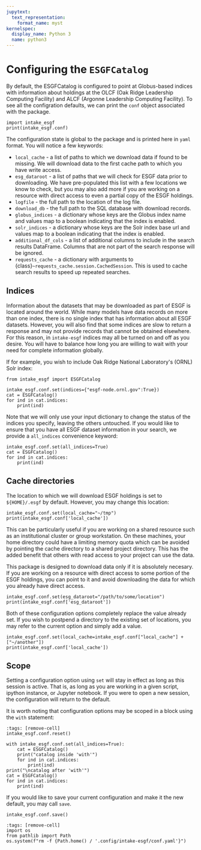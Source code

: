 ```yaml
---
jupytext:
  text_representation:
    format_name: myst
kernelspec:
  display_name: Python 3
  name: python3
---
```


# Configuring the `ESGFCatalog`

By default, the ESGFCatalog is configured to point at Globus-based indices with information about holdings at the OLCF (Oak Ridge Leadership Computing Facility) and ALCF (Argonne Leadership Computing Facility). To see all the configration defaults, we can print the `conf` object associated with the package.

```{code-cell}
import intake_esgf
print(intake_esgf.conf)
```

The configuration state is global to the package and is printed here in `yaml`
format. You will notice a few keywords:

- `local_cache` - a list of paths to which we download data if found to be missing. We will download data to the first cache path to which you have write access.
- `esg_dataroot` - a list of paths that we will check for ESGF data prior to downloading. We have pre-populated this list with a few locations we know to check, but you may also add more if you are working on a resource with direct access to even a partial copy of the ESGF holdings.
- `logfile` - the full path to the location of the log file.
- `download_db` - the full path to the SQL database with download records.
- `globus_indices` - a dictionary whose keys are the Globus index name and values map to a boolean indicating that the index is enabled.
- `solr_indices` - a dictionary whose keys are the Solr index base url and values map to a boolean indicating that the index is enabled.
- `additional_df_cols` - a list of additional columns to include in the search results DataFrame. Columns that are not part of the search response will be ignored.
- `requests_cache` - a dictionary with arguments to {class}`~requests_cache.session.CachedSession`. This is used to cache search results to speed up repeated searches.

## Indices

Information about the datasets that may be downloaded as part of ESGF is located around the world. While many models have data records on more than one index, there is no single index that has information about all ESGF datasets. However, you will also find that some indices are slow to return a response and may not provide records that cannot be obtained elsewhere. For this reason, in `intake-esgf` indices may all be turned on and off as you desire. You will have to balance how long you are willing to wait with your need for complete information globally.

If for example, you wish to include Oak Ridge National Laboratory's (ORNL) Solr index:

```{code-cell}
from intake_esgf import ESGFCatalog

intake_esgf.conf.set(indices={"esgf-node.ornl.gov":True})
cat = ESGFCatalog()
for ind in cat.indices:
    print(ind)
```

Note that we will only use your input dictionary to change the status of the indices you specify, leaving the others untouched. If you would like to ensure that you have all ESGF dataset information in your search, we provide a `all_indices` convenience keyword:

```{code-cell}
intake_esgf.conf.set(all_indices=True)
cat = ESGFCatalog()
for ind in cat.indices:
    print(ind)
```

## Cache directories

The location to which we will download ESGF holdings is set to `${HOME}/.esgf` by default. However, you may change this location:

```{code-cell}
intake_esgf.conf.set(local_cache="~/tmp")
print(intake_esgf.conf['local_cache'])
```

This can be particularly useful if you are working on a shared resource such as an institutional cluster or group workstation. On these machines, your home directory could have a limiting memory quota which can be avoided by pointing the cache directory to a shared project directory. This has the added benefit that others with read access to your project can use the data.

This package is designed to download data only if it is absolutely necesary. If you are working on a resource with direct access to some portion of the ESGF holdings, you can point to it and avoid downloading the data for which you already have direct access.

```{code-cell}
intake_esgf.conf.set(esg_dataroot="/path/to/some/location")
print(intake_esgf.conf['esg_dataroot'])
```

Both of these configuration options completely replace the value already set. If you wish to postpend a directory to the existing set of locations, you may refer to the current option and simply add a value.

```{code-cell}
intake_esgf.conf.set(local_cache=intake_esgf.conf["local_cache"] + ["~/another"])
print(intake_esgf.conf['local_cache'])
```

## Scope

Setting a configuration option using `set` will stay in effect as long as this session is active. That is, as long as you are working in a given script, ipython instance, or Jupyter notebook. If you were to open a new session, the configuration will return to the default.

It is worth noting that configuration options may be scoped in a block using the `with` statement:

```{code-cell}
:tags: [remove-cell]
intake_esgf.conf.reset()
```

```{code-cell}
with intake_esgf.conf.set(all_indices=True):
    cat = ESGFCatalog()
    print("catalog inside 'with'")
    for ind in cat.indices:
        print(ind)
print("\ncatalog after 'with'")
cat = ESGFCatalog()
for ind in cat.indices:
    print(ind)
```

If you would like to save your current configuration and make it the new default, you may call `save`.

```{code-cell}
intake_esgf.conf.save()
```

```{code-cell}
:tags: [remove-cell]
import os
from pathlib import Path
os.system(f"rm -f {Path.home() / '.config/intake-esgf/conf.yaml'}")
```
